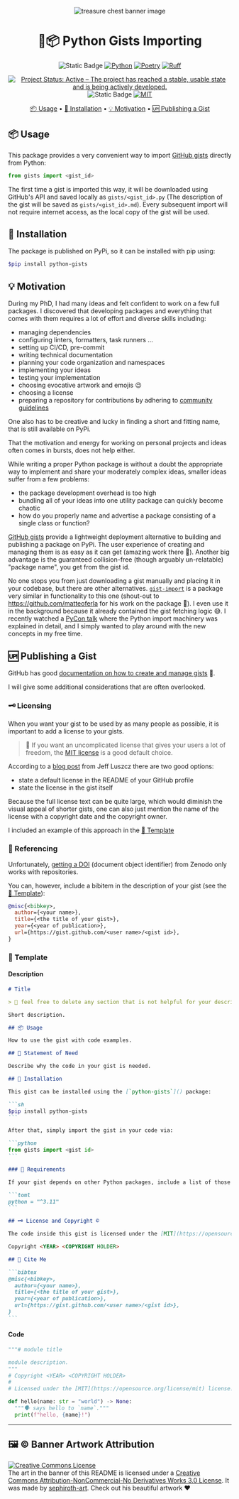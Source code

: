 <p align="center">
    <img alt="treasure chest banner image" src="docs/artwork/isometric_chest_by_sephiroth_art_da0mr89-375w-2x.jpg">
</p>

<h1 align="center">🐍📦 Python Gists Importing</h1>

<p align="center">
    <img alt="Static Badge" src="https://img.shields.io/badge/📦_version-1.0.0-blue">
    <a href="https://www.python.org/"><img alt="Python" src="https://img.shields.io/badge/Python-3.11-yellow?logo=python"></a>
    <a href="https://python-poetry.org/"><img alt="Poetry" src="https://img.shields.io/badge/Poetry-1.8.3-blue?logo=Poetry"></a>
    <a href="https://github.com/astral-sh/ruff"><img alt="Ruff" src="https://img.shields.io/endpoint?url=https://raw.githubusercontent.com/astral-sh/ruff/main/assets/badge/v2.json"></a>
</p>
<p align="center">
    <a href="https://www.repostatus.org/#active"><img src="https://www.repostatus.org/badges/latest/active.svg" alt="Project Status: Active – The project has reached a stable, usable state and is being actively developed." /></a>
    <img alt="Static Badge" src="https://badges.frapsoft.com/os/v3/open-source.svg">
    <a href="https://opensource.org/license/mit/"><img alt="MIT" src="https://img.shields.io/badge/🗝️_license-MIT-blue"></a>
</p>

<p align="center">
  <a href="https://github.com/LaurenzBeck/gists?tab=readme-ov-file#-usage">📦 Usage</a> •
  <a href="https://github.com/laurenzbeck/gists?tab=readme-ov-file#-installation">🐍 Installation</a> •
  <a href="https://github.com/laurenzbeck/gists?tab=readme-ov-file#-motivation">💡 Motivation</a> •
  <a href="https://github.com/laurenzbeck/gists?tab=readme-ov-file#-publishing-a-gist">🆙 Publishing a Gist</a>
</p>

## 📦 Usage

This package provides a very convenient way to import [GitHub gists](https://docs.github.com/de/get-started/writing-on-github/editing-and-sharing-content-with-gists) directly from Python:

```python
from gists import <gist_id>
```

The first time a gist is imported this way, it will be downloaded using GitHub's API and saved locally as `gists/<gist_id>.py` (The description of the gist will be saved as `gists/<gist_id>.md`). Every subsequent import will not require internet access, as the local copy of the gist will be used.

## 🐍 Installation

The package is published on PyPi, so it can be installed with pip using:

```sh
$pip install python-gists
```

## 💡 Motivation

During my PhD, I had many ideas and felt confident to work on a few full packages. I discovered that developing packages and everything that comes with them requires a lot of effort and diverse skills including:

+ managing dependencies
+ configuring linters, formatters, task runners ...
+ setting up CI/CD, pre-commit
+ writing technical documentation
+ planning your code organization and namespaces
+ implementing your ideas
+ testing your implementation
+ choosing evocative artwork and emojis 😉
+ choosing a license
+ preparing a repository for contributions by adhering to [community guidelines](https://docs.github.com/en/site-policy/github-terms/github-community-guidelines)

One also has to be creative and lucky in finding a short and fitting name, that is still available on PyPi.

That the motivation and energy for working on personal projects and ideas often comes in bursts, does not help either.

While writing a proper Python package is without a doubt the appropriate way to implement and share your moderately complex ideas, smaller ideas suffer from a few problems:

+ the package development overhead is too high
+ bundling all of your ideas into one utility package can quickly become chaotic
+ how do you properly name and advertise a package consisting of a single class or function?

[GitHub gists](https://docs.github.com/en/get-started/writing-on-github/editing-and-sharing-content-with-gists/creating-gists#about-gists) provide a lightweight deployment alternative to building and publishing a package on PyPi. The user experience of creating and managing them is as easy as it can get (amazing work there 💖). Another big advantage is the guaranteed collision-free (though arguably un-relatable) "package name", you get from the gist id.

No one stops you from just downloading a gist manually and placing it in your codebase, but there are other alternatives. [`gist-import`](https://github.com/matteoferla/gist-import/tree/main) is a package very similar in functionality to this one (shout-out to https://github.com/matteoferla for his work on the package 💪). I even use it in the background because it already contained the gist fetching logic 😅. I recently watched a [PyCon talk](https://www.youtube.com/watch?v=ItOUx7zTcgo) where the Python import machinery was explained in detail, and I simply wanted to play around with the new concepts in my free time.

## 🆙 Publishing a Gist

GitHub has good [documentation on how to create and manage gists](https://docs.github.com/en/get-started/writing-on-github/editing-and-sharing-content-with-gists/creating-gists) 📖.

I will give some additional considerations that are often overlooked.

### 🗝️ Licensing

When you want your gist to be used by as many people as possible, it is important to add a license to your gists.

> 🤚 If you want an uncomplicated license that gives your users a lot of freedom, the [MIT license](https://opensource.org/license/mit) is a good default choice.

According to a [blog post](https://zebracatzebra.com/oss/getting-the-gist-of-github-gist-licensing/) from Jeff Luszcz there are two good options:

+ state a default license in the README of your GitHub profile
+ state the license in the gist itself

Because the full license text can be quite large, which would diminish the visual appeal of shorter gists, one can also just mention the name of the license with a copyright date and the copyright owner.

I included an example of this approach in the [📝 Template](https://github.com/laurenzbeck/gists?tab=readme-ov-file#-template)

### 📖 Referencing

Unfortunately, [getting a DOI](https://docs.github.com/de/repositories/archiving-a-github-repository/referencing-and-citing-content) (document object identifier) from Zenodo only works with repositories.

You can, however, include a bibitem in the description of your gist (see the [📝 Template](https://github.com/laurenzbeck/gists?tab=readme-ov-file#-template)):

```bibtex
@misc{<bibkey>,
  author={<your name>},
  title={<the title of your gist>},
  year={<year of publication>},
  url={https://gist.github.com/<user name>/<gist id>},
} 
```

### 📝 Template

#### Description

````markdown
# Title

> 🚮 feel free to delete any section that is not helpful for your description (including this message).

Short description.

## 📦 Usage

How to use the gist with code examples.

## 🤔 Statement of Need

Describe why the code in your gist is needed.

## 🐍 Installation

This gist can be installed using the [`python-gists`]() package:

```sh
$pip install python-gists
``` 

After that, simply import the gist in your code via:

```python
from gists import <gist id>
```

### 📄 Requirements

If your gist depends on other Python packages, include a list of those dependencies here. Users have to manually make sure that they have these dependencies installed. I would suggest using version specifiers used by [poetry](https://python-poetry.org/docs/dependency-specification/):

```toml
python = "^3.11"
```

## 🗝️ License and Copyright ©️

The code inside this gist is licensed under the [MIT](https://opensource.org/license/mit) license.

Copyright <YEAR> <COPYRIGHT HOLDER>

## 📝 Cite Me

```bibtex
@misc{<bibkey>,
  author={<your name>},
  title={<the title of your gist>},
  year={<year of publication>},
  url={https://gist.github.com/<user name>/<gist id>},
}
```

````

#### Code

```python
"""# module title

module description.
"""
# Copyright <YEAR> <COPYRIGHT HOLDER>
#
# Licensed under the [MIT](https://opensource.org/license/mit) license.

def hello(name: str = "world") -> None:
  """🗣️ says hello to `name`."""
  print(f"hello, {name}!")
```

---

## 🖼️ ©️ Banner Artwork Attribution

<a rel="license" href="http://creativecommons.org/licenses/by-nc-nd/3.0/"><img alt="Creative Commons License" style="border-width:0" src="https://i.creativecommons.org/l/by-nc-nd/3.0/88x31.png" /></a><br />The art in the banner of this README is licensed under a [Creative Commons Attribution-NonCommercial-No Derivatives Works 3.0 License](https://creativecommons.org/licenses/by-nc-nd/3.0/). It was made by [sephiroth-art](https://www.deviantart.com/sephiroth-art). Check out his beautiful artwork ❤️
